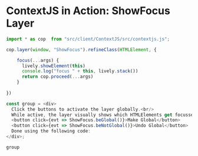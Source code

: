 # ContextJS in Action: ShowFocus Layer

<script>
  import {autoRunSnippet} from "src/client/essay.js"; 
  autoRunSnippet(this, ".testScript")
</script>

```JavaScript {.testScript}
import * as cop  from "src/client/ContextJS/src/contextjs.js";

cop.layer(window, "ShowFocus").refineClass(HTMLElement, {

    focus(...args) {
      lively.showElement(this)
      console.log("focus " + this, lively.stack())
      return cop.proceed(...args)
    }
  
})

const group = <div>
  Click the buttons to activate the layer globally.<br/>
  While active, the layer visually shows which HTMLElements get focussed.
  <button click={evt => ShowFocus.beGlobal()}>Make Global</button>
  <button click={evt => ShowFocus.beNotGlobal()}>Undo Global</button>
  Done using the following code:
</div>;

group
```
